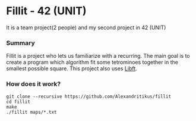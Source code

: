 # Fillit - 42 (UNIT)
It is a team project(2 people) and my second project in 42 (UNIT)

### Summary
Fillit is a project who lets us familiarize with a recurring.
The main goal is to create a program which algorithm fit some tetrominoes
together in the smallest possible square.
This project also uses [Libft][1].

### How does it work?
	git clone --recursive https://github.com/Alexandritikus/fillit
	cd fillit
	make
	./fillit maps/*.txt

[1]: https://github.com/Alexandritikus/libft
